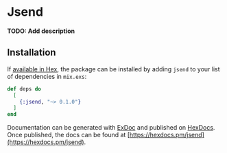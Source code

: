 # Jsend

**TODO: Add description**

## Installation

If [available in Hex](https://hex.pm/docs/publish), the package can be installed
by adding `jsend` to your list of dependencies in `mix.exs`:

```elixir
def deps do
  [
    {:jsend, "~> 0.1.0"}
  ]
end
```

Documentation can be generated with [ExDoc](https://github.com/elixir-lang/ex_doc)
and published on [HexDocs](https://hexdocs.pm). Once published, the docs can
be found at [https://hexdocs.pm/jsend](https://hexdocs.pm/jsend).

